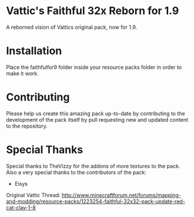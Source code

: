 # Vattic's Faithful 32x Reborn for 1.9
A reborned vision of Vattics original pack, now for 1.9.

# Installation
Place the faithfulfor9 folder inside your resource packs folder in order to make it work.

# Contributing
Please help us create this amazing pack up-to-date by contributing to the development of the pack itself by pull requesting new and updated content to the repository.

# Special Thanks
Special thanks to TheVizzy for the addons of more textures to the pack.
Also a very special thanks to the contributors of the pack:
- Eisys

Original Vattic Thread:
http://www.minecraftforum.net/forums/mapping-and-modding/resource-packs/1223254-faithful-32x32-pack-update-red-cat-clay-1-8
